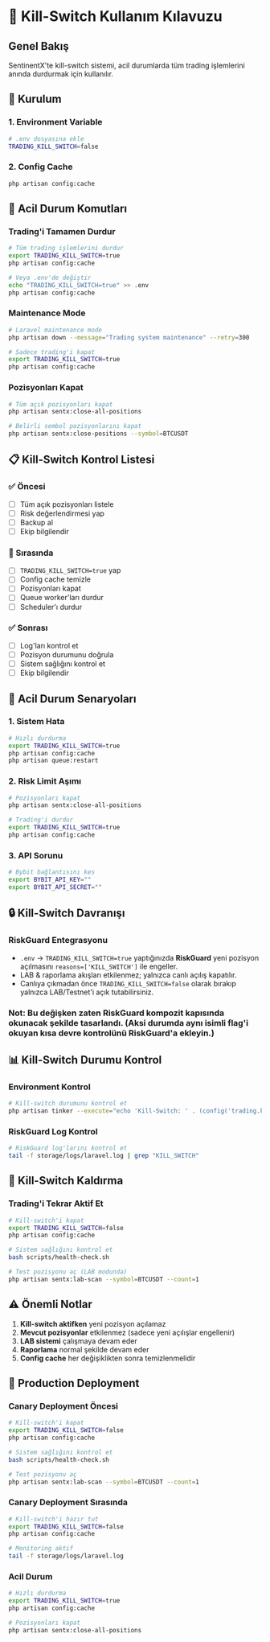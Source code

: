 # 🔴 Kill-Switch Kullanım Kılavuzu

## Genel Bakış

SentinentX'te kill-switch sistemi, acil durumlarda tüm trading işlemlerini anında durdurmak için kullanılır.

## 🔧 Kurulum

### 1. Environment Variable

```bash
# .env dosyasına ekle
TRADING_KILL_SWITCH=false
```

### 2. Config Cache

```bash
php artisan config:cache
```

## 🚨 Acil Durum Komutları

### Trading'i Tamamen Durdur
```bash
# Tüm trading işlemlerini durdur
export TRADING_KILL_SWITCH=true
php artisan config:cache

# Veya .env'de değiştir
echo "TRADING_KILL_SWITCH=true" >> .env
php artisan config:cache
```

### Maintenance Mode
```bash
# Laravel maintenance mode
php artisan down --message="Trading system maintenance" --retry=300

# Sadece trading'i kapat
export TRADING_KILL_SWITCH=true
php artisan config:cache
```

### Pozisyonları Kapat
```bash
# Tüm açık pozisyonları kapat
php artisan sentx:close-all-positions

# Belirli sembol pozisyonlarını kapat
php artisan sentx:close-positions --symbol=BTCUSDT
```

## 📋 Kill-Switch Kontrol Listesi

### ✅ Öncesi
- [ ] Tüm açık pozisyonları listele
- [ ] Risk değerlendirmesi yap
- [ ] Backup al
- [ ] Ekip bilgilendir

### 🔴 Sırasında
- [ ] `TRADING_KILL_SWITCH=true` yap
- [ ] Config cache temizle
- [ ] Pozisyonları kapat
- [ ] Queue worker'ları durdur
- [ ] Scheduler'ı durdur

### ✅ Sonrası
- [ ] Log'ları kontrol et
- [ ] Pozisyon durumunu doğrula
- [ ] Sistem sağlığını kontrol et
- [ ] Ekip bilgilendir

## 🚨 Acil Durum Senaryoları

### 1. Sistem Hata
```bash
# Hızlı durdurma
export TRADING_KILL_SWITCH=true
php artisan config:cache
php artisan queue:restart
```

### 2. Risk Limit Aşımı
```bash
# Pozisyonları kapat
php artisan sentx:close-all-positions

# Trading'i durdur
export TRADING_KILL_SWITCH=true
php artisan config:cache
```

### 3. API Sorunu
```bash
# Bybit bağlantısını kes
export BYBIT_API_KEY=""
export BYBIT_API_SECRET=""
```

## 🔒 Kill-Switch Davranışı

### RiskGuard Entegrasyonu
* `.env` → `TRADING_KILL_SWITCH=true` yaptığınızda **RiskGuard** yeni pozisyon açılmasını `reasons=['KILL_SWITCH']` ile engeller.
* LAB & raporlama akışları etkilenmez; yalnızca canlı açılış kapatılır.
* Canlıya çıkmadan önce `TRADING_KILL_SWITCH=false` olarak bırakıp yalnızca LAB/Testnet'i açık tutabilirsiniz.

### Not: Bu değişken zaten RiskGuard kompozit kapısında okunacak şekilde tasarlandı. (Aksi durumda aynı isimli flag'i okuyan kısa devre kontrolünü RiskGuard'a ekleyin.)

## 📊 Kill-Switch Durumu Kontrol

### Environment Kontrol
```bash
# Kill-switch durumunu kontrol et
php artisan tinker --execute="echo 'Kill-Switch: ' . (config('trading.kill_switch') ? 'ACTIVE' : 'INACTIVE');"
```

### RiskGuard Log Kontrol
```bash
# RiskGuard log'larını kontrol et
tail -f storage/logs/laravel.log | grep "KILL_SWITCH"
```

## 🔄 Kill-Switch Kaldırma

### Trading'i Tekrar Aktif Et
```bash
# Kill-switch'i kapat
export TRADING_KILL_SWITCH=false
php artisan config:cache

# Sistem sağlığını kontrol et
bash scripts/health-check.sh

# Test pozisyonu aç (LAB modunda)
php artisan sentx:lab-scan --symbol=BTCUSDT --count=1
```

## ⚠️ Önemli Notlar

1. **Kill-switch aktifken** yeni pozisyon açılamaz
2. **Mevcut pozisyonlar** etkilenmez (sadece yeni açılışlar engellenir)
3. **LAB sistemi** çalışmaya devam eder
4. **Raporlama** normal şekilde devam eder
5. **Config cache** her değişiklikten sonra temizlenmelidir

## 🚀 Production Deployment

### Canary Deployment Öncesi
```bash
# Kill-switch'i kapat
export TRADING_KILL_SWITCH=false
php artisan config:cache

# Sistem sağlığını kontrol et
bash scripts/health-check.sh

# Test pozisyonu aç
php artisan sentx:lab-scan --symbol=BTCUSDT --count=1
```

### Canary Deployment Sırasında
```bash
# Kill-switch'i hazır tut
export TRADING_KILL_SWITCH=false
php artisan config:cache

# Monitoring aktif
tail -f storage/logs/laravel.log
```

### Acil Durum
```bash
# Hızlı durdurma
export TRADING_KILL_SWITCH=true
php artisan config:cache

# Pozisyonları kapat
php artisan sentx:close-all-positions
```
